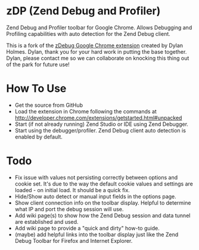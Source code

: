 zDP (Zend Debug and Profiler)
===

Zend Debug and Profiler toolbar for Google Chrome.  Allows Debugging and Profiling capabilities with auto detection for the Zend Debug client.

This is a fork of the [zDebug Google Chrome extension](https://chrome.google.com/webstore/detail/zdebug/gknbnafalimbhgkmichoadhmkaoingil?hl=en "zDebug Google Chrome extension") created by Dylan Holmes.  Dylan, thank you for your hard work in putting the base together.  Dylan, please contact me so we can collaborate on knocking this thing out of the park for future use!

How To Use
==
* Get the source from GitHub
* Load the extension in Chrome following the commands at http://developer.chrome.com/extensions/getstarted.html#unpacked
* Start (if not already running) Zend Studio or IDE using Zend Debugger.
* Start using the debugger/profiler.  Zend Debug client auto detection is enabled by default.

Todo
==
* Fix issue with values not persisting correctly between options and cookie set.  It's due to the way the default cookie values and settings are loaded - on initial load.  It should be a quick fix.
* Hide/Show auto detect or manual input fields in the options page.
* Show client connection info on the toolbar display.  Helpful to determine what IP and port the debug session will use.
* Add wiki page(s) to show how the Zend Debug session and data tunnel are established and used.
* Add wiki page to provide a "quick and dirty" how-to guide.
* (maybe) add helpful links into the toolbar display just like the Zend Debug Toolbar for Firefox and Internet Explorer.
